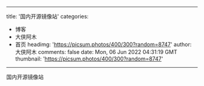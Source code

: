 
---
title: '国内开源镜像站'
categories: 
 - 博客
 - 大侠阿木
 - 首页
headimg: 'https://picsum.photos/400/300?random=8747'
author: 大侠阿木
comments: false
date: Mon, 06 Jun 2022 04:31:19 GMT
thumbnail: 'https://picsum.photos/400/300?random=8747'
---

<div>   
国内开源镜像站  
</div>
            